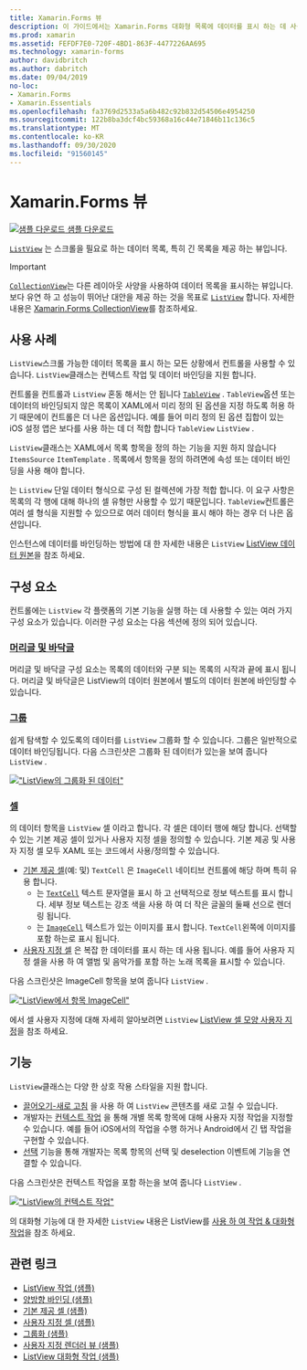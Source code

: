 ```yaml
---
title: Xamarin.Forms 뷰
description: 이 가이드에서는 Xamarin.Forms 대화형 목록에 데이터를 표시 하는 데 사용할 수 있는 ListView를 소개 합니다.
ms.prod: xamarin
ms.assetid: FEFDF7E0-720F-4BD1-863F-4477226AA695
ms.technology: xamarin-forms
author: davidbritch
ms.author: dabritch
ms.date: 09/04/2019
no-loc:
- Xamarin.Forms
- Xamarin.Essentials
ms.openlocfilehash: fa3769d2533a5a6b482c92b832d54506e4954250
ms.sourcegitcommit: 122b8ba3dcf4bc59368a16c44e71846b11c136c5
ms.translationtype: MT
ms.contentlocale: ko-KR
ms.lasthandoff: 09/30/2020
ms.locfileid: "91560145"
---
```

# <a name="no-locxamarinforms-listview"></a>Xamarin.Forms 뷰

[![샘플 다운로드](~/media/shared/download.png) 샘플 다운로드](https://docs.microsoft.com/samples/xamarin/xamarin-forms-samples/workingwithlistview)

[`ListView`](xref:Xamarin.Forms.ListView) 는 스크롤을 필요로 하는 데이터 목록, 특히 긴 목록을 제공 하는 뷰입니다.

> [!IMPORTANT]
> [`CollectionView`](xref:Xamarin.Forms.CollectionView)는 다른 레이아웃 사양을 사용하여 데이터 목록을 표시하는 뷰입니다. 보다 유연 하 고 성능이 뛰어난 대안을 제공 하는 것을 목표로 [`ListView`](xref:Xamarin.Forms.ListView) 합니다. 자세한 내용은 [Xamarin.Forms CollectionView](~/xamarin-forms/user-interface/collectionview/index.md)를 참조하세요.

## <a name="use-cases"></a>사용 사례

`ListView`스크롤 가능한 데이터 목록을 표시 하는 모든 상황에서 컨트롤을 사용할 수 있습니다. `ListView`클래스는 컨텍스트 작업 및 데이터 바인딩을 지원 합니다.

컨트롤을 컨트롤과 `ListView` 혼동 해서는 안 됩니다 [`TableView`](~/xamarin-forms/user-interface/tableview.md) . `TableView`옵션 또는 데이터의 바인딩되지 않은 목록이 XAML에서 미리 정의 된 옵션을 지정 하도록 허용 하기 때문에이 컨트롤은 더 나은 옵션입니다. 예를 들어 미리 정의 된 옵션 집합이 있는 iOS 설정 앱은 보다를 사용 하는 데 더 적합 합니다 `TableView` `ListView` .

`ListView`클래스는 XAML에서 목록 항목을 정의 하는 기능을 지원 하지 않습니다 `ItemsSource` `ItemTemplate` . 목록에서 항목을 정의 하려면에 속성 또는 데이터 바인딩을 사용 해야 합니다.

는 `ListView` 단일 데이터 형식으로 구성 된 컬렉션에 가장 적합 합니다. 이 요구 사항은 목록의 각 행에 대해 하나의 셀 유형만 사용할 수 있기 때문입니다. `TableView`컨트롤은 여러 셀 형식을 지원할 수 있으므로 여러 데이터 형식을 표시 해야 하는 경우 더 나은 옵션입니다.

인스턴스에 데이터를 바인딩하는 방법에 대 한 자세한 내용은 `ListView` [ListView 데이터 원본](~/xamarin-forms/user-interface/listview/data-and-databinding.md)을 참조 하세요.

## <a name="components"></a>구성 요소

컨트롤에는 `ListView` 각 플랫폼의 기본 기능을 실행 하는 데 사용할 수 있는 여러 가지 구성 요소가 있습니다. 이러한 구성 요소는 다음 섹션에 정의 되어 있습니다.

### <a name="headers-and-footers"></a>[머리글 및 바닥글](customizing-list-appearance.md#headers-and-footers)

머리글 및 바닥글 구성 요소는 목록의 데이터와 구분 되는 목록의 시작과 끝에 표시 됩니다. 머리글 및 바닥글은 ListView의 데이터 원본에서 별도의 데이터 원본에 바인딩할 수 있습니다.

### <a name="groups"></a>[그룹](customizing-list-appearance.md#grouping)

쉽게 탐색할 수 있도록의 데이터를 `ListView` 그룹화 할 수 있습니다. 그룹은 일반적으로 데이터 바인딩됩니다. 다음 스크린샷은 그룹화 된 데이터가 있는을 보여 줍니다 `ListView` .

[!["ListView의 그룹화 된 데이터"](images/grouping-depth-cropped.png)](images/grouping-depth.png#lightbox "ListView의 그룹화 된 데이터")

### <a name="cells"></a>[셀](customizing-cell-appearance.md)

의 데이터 항목을 `ListView` 셀 이라고 합니다. 각 셀은 데이터 행에 해당 합니다. 선택할 수 있는 기본 제공 셀이 있거나 사용자 지정 셀을 정의할 수 있습니다. 기본 제공 및 사용자 지정 셀 모두 XAML 또는 코드에서 사용/정의할 수 있습니다.

- [기본 제공 셀](customizing-cell-appearance.md#built-in-cells)(예: 및) `TextCell` 은 `ImageCell` 네이티브 컨트롤에 해당 하며 특히 유용 합니다.
  - 는 [`TextCell`](customizing-cell-appearance.md#textcell) 텍스트 문자열을 표시 하 고 선택적으로 정보 텍스트를 표시 합니다. 세부 정보 텍스트는 강조 색을 사용 하 여 더 작은 글꼴의 둘째 선으로 렌더링 됩니다.
  - 는 [`ImageCell`](customizing-cell-appearance.md#imagecell) 텍스트가 있는 이미지를 표시 합니다. `TextCell`왼쪽에 이미지를 포함 하는로 표시 됩니다.
- [사용자 지정 셀](customizing-cell-appearance.md#custom-cells) 은 복잡 한 데이터를 표시 하는 데 사용 됩니다. 예를 들어 사용자 지정 셀을 사용 하 여 앨범 및 음악가를 포함 하는 노래 목록을 표시할 수 있습니다.

다음 스크린샷은 ImageCell 항목을 보여 줍니다 `ListView` .

[!["ListView에서 항목 ImageCell"](images/image-cell-default-cropped.png)](images/image-cell-default.png#lightbox "ListView에서 항목 ImageCell")

에서 셀 사용자 지정에 대해 자세히 알아보려면 `ListView` [ListView 셀 모양 사용자 지정](customizing-cell-appearance.md)을 참조 하세요.

## <a name="functionality"></a>기능

`ListView`클래스는 다양 한 상호 작용 스타일을 지원 합니다.

- [끌어오기-새로 고침](interactivity.md#pull-to-refresh) 을 사용 하 여 `ListView` 콘텐츠를 새로 고칠 수 있습니다.
- 개발자는 [컨텍스트 작업](interactivity.md#context-actions) 을 통해 개별 목록 항목에 대해 사용자 지정 작업을 지정할 수 있습니다. 예를 들어 iOS에서의 작업을 수행 하거나 Android에서 긴 탭 작업을 구현할 수 있습니다.
- [선택](interactivity.md#selection-and-taps) 기능을 통해 개발자는 목록 항목의 선택 및 deselection 이벤트에 기능을 연결할 수 있습니다.

다음 스크린샷은 컨텍스트 작업을 포함 하는을 보여 줍니다 `ListView` .

[!["ListView의 컨텍스트 작업"](images/context-default-cropped.png)](images/context-default.png#lightbox "ListView의 컨텍스트 작업")

의 대화형 기능에 대 한 자세한 `ListView` 내용은 ListView를 [사용 하 여 작업 & 대화형 작업](interactivity.md)을 참조 하세요.

## <a name="related-links"></a>관련 링크

- [ListView 작업 (샘플)](/samples/xamarin/xamarin-forms-samples/workingwithlistview)
- [양방향 바인딩 (샘플)](/samples/xamarin/xamarin-forms-samples/userinterface-listview-switchentrytwobinding)
- [기본 제공 셀 (샘플)](/samples/xamarin/xamarin-forms-samples/userinterface-listview-builtincells)
- [사용자 지정 셀 (샘플)](/samples/xamarin/xamarin-forms-samples/userinterface-listview-customcells)
- [그룹화 (샘플)](/samples/xamarin/xamarin-forms-samples/userinterface-listview-grouping)
- [사용자 지정 렌더러 뷰 (샘플)](/samples/xamarin/xamarin-forms-samples/workingwithlistviewnative/)
- [ListView 대화형 작업 (샘플)](/samples/xamarin/xamarin-forms-samples/userinterface-listview-interactivity)